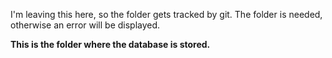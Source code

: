 I'm leaving this here, so the folder gets tracked by git.
The folder is needed, otherwise an error will be displayed.

**This is the folder where the database is stored.**